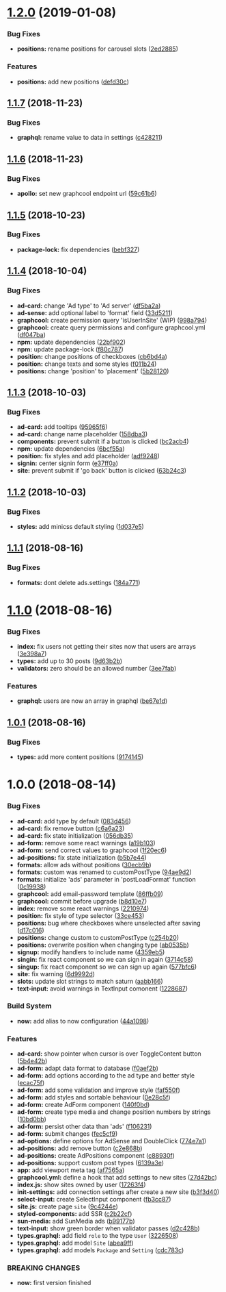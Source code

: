 # [1.2.0](https://github.com/frontity/ads-form/compare/v1.1.7...v1.2.0) (2019-01-08)


### Bug Fixes

* **positions:** rename positions for carousel slots ([2ed2885](https://github.com/frontity/ads-form/commit/2ed2885))


### Features

* **positions:** add new positions ([defd30c](https://github.com/frontity/ads-form/commit/defd30c))

## [1.1.7](https://github.com/frontity/ads-form/compare/v1.1.6...v1.1.7) (2018-11-23)


### Bug Fixes

* **graphql:** rename value to data in settings ([c428211](https://github.com/frontity/ads-form/commit/c428211))

## [1.1.6](https://github.com/frontity/ads-form/compare/v1.1.5...v1.1.6) (2018-11-23)


### Bug Fixes

* **apollo:** set new graphcool endpoint url ([59c61b6](https://github.com/frontity/ads-form/commit/59c61b6))

## [1.1.5](https://github.com/frontity/ads-form/compare/v1.1.4...v1.1.5) (2018-10-23)


### Bug Fixes

* **package-lock:** fix dependencies ([bebf327](https://github.com/frontity/ads-form/commit/bebf327))

## [1.1.4](https://github.com/frontity/ads-form/compare/v1.1.3...v1.1.4) (2018-10-04)


### Bug Fixes

* **ad-card:** change 'Ad type' to 'Ad server' ([df5ba2a](https://github.com/frontity/ads-form/commit/df5ba2a))
* **ad-sense:** add optional label to 'format' field ([33d5211](https://github.com/frontity/ads-form/commit/33d5211))
* **graphcool:** create permission query 'isUserInSite' (WIP) ([998a794](https://github.com/frontity/ads-form/commit/998a794))
* **graphcool:** create query permissions and configure graphcool.yml ([df047ba](https://github.com/frontity/ads-form/commit/df047ba))
* **npm:** update dependencies ([22bf902](https://github.com/frontity/ads-form/commit/22bf902))
* **npm:** update package-lock ([f80c787](https://github.com/frontity/ads-form/commit/f80c787))
* **position:** change positions of checkboxes ([cb6bd4a](https://github.com/frontity/ads-form/commit/cb6bd4a))
* **position:** change texts and some styles ([f011b24](https://github.com/frontity/ads-form/commit/f011b24))
* **positions:** change 'position' to 'placement' ([5b28120](https://github.com/frontity/ads-form/commit/5b28120))

## [1.1.3](https://github.com/frontity/ads-form/compare/v1.1.2...v1.1.3) (2018-10-03)


### Bug Fixes

* **ad-card:** add tooltips ([95965f6](https://github.com/frontity/ads-form/commit/95965f6))
* **ad-card:** change name placeholder ([158dba3](https://github.com/frontity/ads-form/commit/158dba3))
* **components:** prevent submit if a button is clicked ([bc2acb4](https://github.com/frontity/ads-form/commit/bc2acb4))
* **npm:** update dependencies ([6bcf55a](https://github.com/frontity/ads-form/commit/6bcf55a))
* **position:** fix styles and add placeholder ([adf9248](https://github.com/frontity/ads-form/commit/adf9248))
* **signin:** center signin form ([e37ff0a](https://github.com/frontity/ads-form/commit/e37ff0a))
* **site:** prevent submit if 'go back' button is clicked ([63b24c3](https://github.com/frontity/ads-form/commit/63b24c3))

## [1.1.2](https://github.com/frontity/ads-form/compare/v1.1.1...v1.1.2) (2018-10-03)


### Bug Fixes

* **styles:** add minicss default styling ([1d037e5](https://github.com/frontity/ads-form/commit/1d037e5))

## [1.1.1](https://github.com/frontity/ads-form/compare/v1.1.0...v1.1.1) (2018-08-16)


### Bug Fixes

* **formats:** dont delete ads.settings ([184a771](https://github.com/frontity/ads-form/commit/184a771))

# [1.1.0](https://github.com/frontity/ads-form/compare/v1.0.1...v1.1.0) (2018-08-16)


### Bug Fixes

* **index:** fix users not getting their sites now that users are arrays ([3e398a7](https://github.com/frontity/ads-form/commit/3e398a7))
* **types:** add up to 30 posts ([9d63b2b](https://github.com/frontity/ads-form/commit/9d63b2b))
* **validators:** zero should be an allowed number ([3ee7fab](https://github.com/frontity/ads-form/commit/3ee7fab))


### Features

* **graphql:** users are now an array in graphql ([be67e1d](https://github.com/frontity/ads-form/commit/be67e1d))

## [1.0.1](https://github.com/frontity/ads-form/compare/v1.0.0...v1.0.1) (2018-08-16)


### Bug Fixes

* **types:** add more content positions ([9174145](https://github.com/frontity/ads-form/commit/9174145))

# 1.0.0 (2018-08-14)


### Bug Fixes

* **ad-card:** add type by default ([083d456](https://github.com/frontity/ads-form/commit/083d456))
* **ad-card:** fix remove button ([c6a6a23](https://github.com/frontity/ads-form/commit/c6a6a23))
* **ad-card:** fix state initialization ([056db35](https://github.com/frontity/ads-form/commit/056db35))
* **ad-form:** remove some react warnings ([a19b103](https://github.com/frontity/ads-form/commit/a19b103))
* **ad-form:** send correct values to graphcool ([1f20ec6](https://github.com/frontity/ads-form/commit/1f20ec6))
* **ad-positions:** fix state initialization ([b5b7e44](https://github.com/frontity/ads-form/commit/b5b7e44))
* **formats:** allow ads without positions ([30ecb9b](https://github.com/frontity/ads-form/commit/30ecb9b))
* **formats:** custom was renamed to customPostType ([94ae9d2](https://github.com/frontity/ads-form/commit/94ae9d2))
* **formats:** initialize 'ads' parameter in 'postLoadFormat' function ([0c19938](https://github.com/frontity/ads-form/commit/0c19938))
* **graphcool:** add email-password template ([86ffb09](https://github.com/frontity/ads-form/commit/86ffb09))
* **graphcool:** commit before upgrade ([b8d10e7](https://github.com/frontity/ads-form/commit/b8d10e7))
* **index:** remove some react warnings ([2210974](https://github.com/frontity/ads-form/commit/2210974))
* **position:** fix style of type selector ([33ce453](https://github.com/frontity/ads-form/commit/33ce453))
* **positions:** bug where checkboxes where unselected after saving ([d17c016](https://github.com/frontity/ads-form/commit/d17c016))
* **positions:** change custom to customPostType ([c254b20](https://github.com/frontity/ads-form/commit/c254b20))
* **positions:** overwrite position when changing type ([ab0535b](https://github.com/frontity/ads-form/commit/ab0535b))
* **signup:** modify handlers to include name ([4359eb5](https://github.com/frontity/ads-form/commit/4359eb5))
* **singin:** fix react component so we can sign in again ([3714c58](https://github.com/frontity/ads-form/commit/3714c58))
* **singup:** fix react component so we can sign up again ([577bfc6](https://github.com/frontity/ads-form/commit/577bfc6))
* **site:** fix warning ([6d9992d](https://github.com/frontity/ads-form/commit/6d9992d))
* **slots:** update slot strings to match saturn ([aabb166](https://github.com/frontity/ads-form/commit/aabb166))
* **text-input:** avoid warnings in TextInput comonent ([1228687](https://github.com/frontity/ads-form/commit/1228687))


### Build System

* **now:** add alias to now configuration ([44a1098](https://github.com/frontity/ads-form/commit/44a1098))


### Features

* **ad-card:** show pointer when cursor is over ToggleContent button ([5b4e42b](https://github.com/frontity/ads-form/commit/5b4e42b))
* **ad-form:** adapt data format to database ([f0aef2b](https://github.com/frontity/ads-form/commit/f0aef2b))
* **ad-form:** add options according to the ad type and better style ([ecac75f](https://github.com/frontity/ads-form/commit/ecac75f))
* **ad-form:** add some validation and improve style ([faf550f](https://github.com/frontity/ads-form/commit/faf550f))
* **ad-form:** add styles and sortable behaviour ([0e28c5f](https://github.com/frontity/ads-form/commit/0e28c5f))
* **ad-form:** create AdForm component ([140f0bd](https://github.com/frontity/ads-form/commit/140f0bd))
* **ad-form:** create type media and change position numbers by strings ([10bd0bb](https://github.com/frontity/ads-form/commit/10bd0bb))
* **ad-form:** persist other data than 'ads' ([f106231](https://github.com/frontity/ads-form/commit/f106231))
* **ad-form:** submit changes ([fec5cf9](https://github.com/frontity/ads-form/commit/fec5cf9))
* **ad-options:** define options for AdSense and DoubleClick ([774e7a1](https://github.com/frontity/ads-form/commit/774e7a1))
* **ad-positions:** add remove button ([c2e868b](https://github.com/frontity/ads-form/commit/c2e868b))
* **ad-positions:** create AdPositions component ([c88930f](https://github.com/frontity/ads-form/commit/c88930f))
* **ad-positions:** support custom post types ([6139a3e](https://github.com/frontity/ads-form/commit/6139a3e))
* **app:** add viewport meta tag ([af7565a](https://github.com/frontity/ads-form/commit/af7565a))
* **graphcool.yml:** define a hook that add settings to new sites ([27d42bc](https://github.com/frontity/ads-form/commit/27d42bc))
* **index.js:** show sites owned by user ([17263f4](https://github.com/frontity/ads-form/commit/17263f4))
* **init-settings:** add connection settings after create a new site ([b3f3d40](https://github.com/frontity/ads-form/commit/b3f3d40))
* **select-input:** create SelectInput component ([fb3cc87](https://github.com/frontity/ads-form/commit/fb3cc87))
* **site.js:** create page `site` ([9c4244e](https://github.com/frontity/ads-form/commit/9c4244e))
* **styled-components:** add SSR ([c2b22cf](https://github.com/frontity/ads-form/commit/c2b22cf))
* **sun-media:** add SunMedia ads ([b99177b](https://github.com/frontity/ads-form/commit/b99177b))
* **text-input:** show green border when validator passes ([d2c428b](https://github.com/frontity/ads-form/commit/d2c428b))
* **types.graphql:** add field `role` to the type `User` ([3226508](https://github.com/frontity/ads-form/commit/3226508))
* **types.graphql:** add model `Site` ([abea9ff](https://github.com/frontity/ads-form/commit/abea9ff))
* **types.graphql:** add models `Package` and `Setting` ([cdc783c](https://github.com/frontity/ads-form/commit/cdc783c))


### BREAKING CHANGES

* **now:** first version finished
